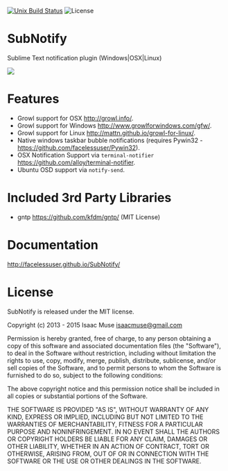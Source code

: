 [![Unix Build Status][travis-image]][travis-link]
![License][license-image]
# SubNotify
Sublime Text notification plugin (Windows|OSX|Linux)

<img src="https://dl.dropboxusercontent.com/u/342698/SubNotify/Examples.png" border="0"/>

# Features

- Growl support for OSX http://growl.info/.
- Growl support for Windows http://www.growlforwindows.com/gfw/.
- Growl support for Linux http://mattn.github.io/growl-for-linux/.
- Native windows taskbar bubble notifications (requires Pywin32 - https://github.com/facelessuser/Pywin32).
- OSX Notification Support via `terminal-notifier` https://github.com/alloy/terminal-notifier.
- Ubuntu OSD support via `notify-send`.


# Included 3rd Party Libraries

- gntp https://github.com/kfdm/gntp/ (MIT License)

# Documentation
http://facelessuser.github.io/SubNotify/

# License
SubNotify is released under the MIT license.

Copyright (c) 2013 - 2015 Isaac Muse <isaacmuse@gmail.com>

Permission is hereby granted, free of charge, to any person obtaining a copy of this software and associated documentation files (the "Software"), to deal in the Software without restriction, including without limitation the rights to use, copy, modify, merge, publish, distribute, sublicense, and/or sell copies of the Software, and to permit persons to whom the Software is furnished to do so, subject to the following conditions:

The above copyright notice and this permission notice shall be included in all copies or substantial portions of the Software.

THE SOFTWARE IS PROVIDED "AS IS", WITHOUT WARRANTY OF ANY KIND, EXPRESS OR IMPLIED, INCLUDING BUT NOT LIMITED TO THE WARRANTIES OF MERCHANTABILITY, FITNESS FOR A PARTICULAR PURPOSE AND NONINFRINGEMENT. IN NO EVENT SHALL THE AUTHORS OR COPYRIGHT HOLDERS BE LIABLE FOR ANY CLAIM, DAMAGES OR OTHER LIABILITY, WHETHER IN AN ACTION OF CONTRACT, TORT OR OTHERWISE, ARISING FROM, OUT OF OR IN CONNECTION WITH THE SOFTWARE OR THE USE OR OTHER DEALINGS IN THE SOFTWARE.

[travis-image]: https://img.shields.io/travis/facelessuser/SubNotify/master.svg
[travis-link]: https://travis-ci.org/facelessuser/SubNotify
[license-image]: https://img.shields.io/badge/license-MIT-blue.svg

